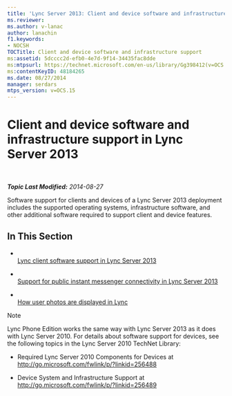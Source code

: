 ```yaml
---
title: 'Lync Server 2013: Client and device software and infrastructure support'
ms.reviewer: 
ms.author: v-lanac
author: lanachin
f1.keywords:
- NOCSH
TOCTitle: Client and device software and infrastructure support
ms:assetid: 5dcccc2d-efb0-4e7d-9f14-34435fac8dde
ms:mtpsurl: https://technet.microsoft.com/en-us/library/Gg398412(v=OCS.15)
ms:contentKeyID: 48184265
ms.date: 08/27/2014
manager: serdars
mtps_version: v=OCS.15
---
```


<div data-xmlns="http://www.w3.org/1999/xhtml">

<div class="topic" data-xmlns="http://www.w3.org/1999/xhtml" data-msxsl="urn:schemas-microsoft-com:xslt" data-cs="http://msdn.microsoft.com/en-us/">

<div data-asp="http://msdn2.microsoft.com/asp">

# Client and device software and infrastructure support in Lync Server 2013

</div>

<div id="mainSection">

<div id="mainBody">

<span> </span>

_**Topic Last Modified:** 2014-08-27_

Software support for clients and devices of a Lync Server 2013 deployment includes the supported operating systems, infrastructure software, and other additional software required to support client and device features.

<div>

## In This Section

  - <span></span>  
    [Lync client software support in Lync Server 2013](lync-server-2013-lync-client-software-support.md)

  - <span></span>  
    [Support for public instant messenger connectivity in Lync Server 2013](lync-server-2013-support-for-public-instant-messenger-connectivity.md)

  - <span></span>  
    [How user photos are displayed in Lync](how-user-photos-are-displayed-in-lync.md)

<div>


> [!NOTE]  
> Lync Phone Edition works the same way with Lync Server 2013 as it does with Lync Server 2010. For details about software support for devices, see the following topics in the Lync Server 2010 TechNet Library: 
> <UL>
> <LI>
> <P>Required Lync Server 2010 Components for Devices at <A class=uri href="http://go.microsoft.com/fwlink/p/?linkid=256488">http://go.microsoft.com/fwlink/p/?linkid=256488</A></P>
> <LI>
> <P>Device System and Infrastructure Support at <A class=uri href="http://go.microsoft.com/fwlink/p/?linkid=256489">http://go.microsoft.com/fwlink/p/?linkid=256489</A></P></LI></UL>



</div>

</div>

</div>

<span> </span>

</div>

</div>

</div>

